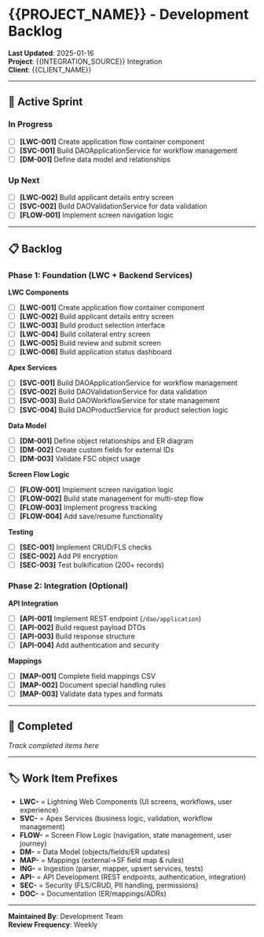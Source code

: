 # {{PROJECT_NAME}} - Development Backlog

**Last Updated**: 2025-01-16  
**Project**: {{INTEGRATION_SOURCE}} Integration  
**Client**: {{CLIENT_NAME}}

---

## 🎯 Active Sprint

### In Progress
- [ ] **[LWC-001]** Create application flow container component
- [ ] **[SVC-001]** Build DAOApplicationService for workflow management
- [ ] **[DM-001]** Define data model and relationships

### Up Next
- [ ] **[LWC-002]** Build applicant details entry screen
- [ ] **[SVC-002]** Build DAOValidationService for data validation
- [ ] **[FLOW-001]** Implement screen navigation logic

---

## 📋 Backlog

### Phase 1: Foundation (LWC + Backend Services)

**LWC Components**
- [ ] **[LWC-001]** Create application flow container component
- [ ] **[LWC-002]** Build applicant details entry screen
- [ ] **[LWC-003]** Build product selection interface
- [ ] **[LWC-004]** Build collateral entry screen
- [ ] **[LWC-005]** Build review and submit screen
- [ ] **[LWC-006]** Build application status dashboard

**Apex Services**
- [ ] **[SVC-001]** Build DAOApplicationService for workflow management
- [ ] **[SVC-002]** Build DAOValidationService for data validation
- [ ] **[SVC-003]** Build DAOWorkflowService for state management
- [ ] **[SVC-004]** Build DAOProductService for product selection logic

**Data Model**
- [ ] **[DM-001]** Define object relationships and ER diagram
- [ ] **[DM-002]** Create custom fields for external IDs
- [ ] **[DM-003]** Validate FSC object usage

**Screen Flow Logic**
- [ ] **[FLOW-001]** Implement screen navigation logic
- [ ] **[FLOW-002]** Build state management for multi-step flow
- [ ] **[FLOW-003]** Implement progress tracking
- [ ] **[FLOW-004]** Add save/resume functionality

**Testing**
- [ ] **[SEC-001]** Implement CRUD/FLS checks
- [ ] **[SEC-002]** Add PII encryption
- [ ] **[SEC-003]** Test bulkification (200+ records)

### Phase 2: Integration (Optional)

**API Integration**
- [ ] **[API-001]** Implement REST endpoint (`/dao/application`)
- [ ] **[API-002]** Build request payload DTOs
- [ ] **[API-003]** Build response structure
- [ ] **[API-004]** Add authentication and security

**Mappings**
- [ ] **[MAP-001]** Complete field mappings CSV
- [ ] **[MAP-002]** Document special handling rules
- [ ] **[MAP-003]** Validate data types and formats

---

## 📌 Completed

_Track completed items here_

---

## 🏷️ Work Item Prefixes

- **LWC-** = Lightning Web Components (UI screens, workflows, user experience)
- **SVC-** = Apex Services (business logic, validation, workflow management)
- **FLOW-** = Screen Flow Logic (navigation, state management, user journey)
- **DM-** = Data Model (objects/fields/ER updates)
- **MAP-** = Mappings (external→SF field map & rules)
- **ING-** = Ingestion (parser, mapper, upsert services, tests)
- **API-** = API Development (REST endpoints, authentication, integration)
- **SEC-** = Security (FLS/CRUD, PII handling, permissions)
- **DOC-** = Documentation (ER/mappings/ADRs)

---

**Maintained By**: Development Team  
**Review Frequency**: Weekly

